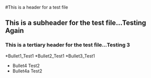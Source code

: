 #This is a header for a test file
## This is a subheader for the test file...Testing Again
### This is a tertiary header for the test file...Testing 3
*Bullet1_Test1
*Bullet2_Test1
*Bullet3_Test1
* Bullet4 Test2
* Bullet4a Test2
